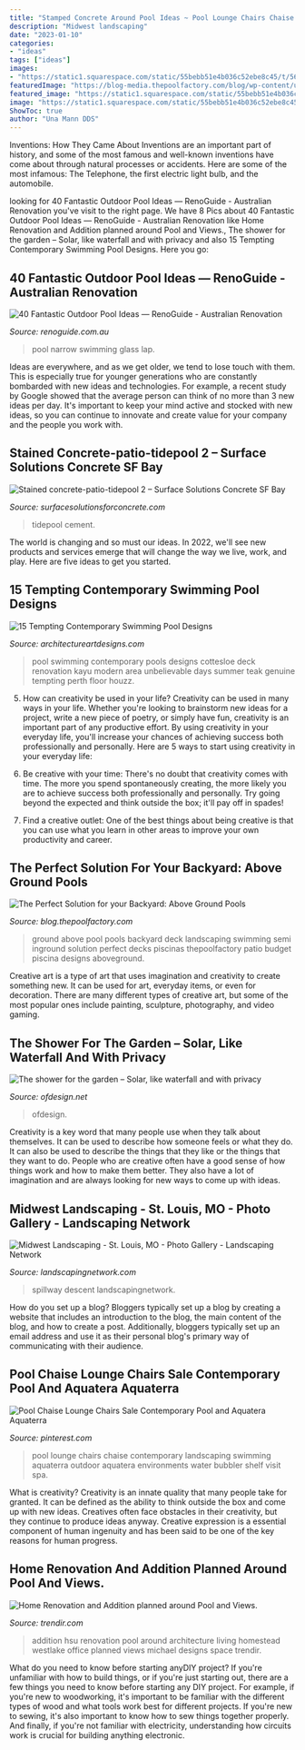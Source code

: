 ```yaml
---
title: "Stamped Concrete Around Pool Ideas ~ Pool Lounge Chairs Chaise Contemporary Landscaping Swimming Aquaterra Outdoor Aquatera Environments Water Bubbler Shelf Visit Spa"
description: "Midwest landscaping"
date: "2023-01-10"
categories:
- "ideas"
tags: ["ideas"]
images:
- "https://static1.squarespace.com/static/55bebb51e4b036c52ebe8c45/t/561b5107e4b01fb24a294623/1444630795956/Narrow+Swimming+Pool"
featuredImage: "https://blog-media.thepoolfactory.com/blog/wp-content/uploads/2013/04/the-perfect-solution-for-your-backyard-is-an-above-ground-pool.jpg"
featured_image: "https://static1.squarespace.com/static/55bebb51e4b036c52ebe8c45/t/561b5107e4b01fb24a294623/1444630795956/Narrow+Swimming+Pool"
image: "https://static1.squarespace.com/static/55bebb51e4b036c52ebe8c45/t/561b5107e4b01fb24a294623/1444630795956/Narrow+Swimming+Pool"
ShowToc: true
author: "Una Mann DDS"
---
```



Inventions: How They Came About
Inventions are an important part of history, and some of the most famous and well-known inventions have come about through natural processes or accidents. Here are some of the most infamous: The Telephone, the first electric light bulb, and the automobile.

	

		
looking for 40 Fantastic Outdoor Pool Ideas — RenoGuide - Australian Renovation you've visit to the right page. We have 8 Pics about 40 Fantastic Outdoor Pool Ideas — RenoGuide - Australian Renovation like Home Renovation and Addition planned around Pool and Views., The shower for the garden – Solar, like waterfall and with privacy and also 15 Tempting Contemporary Swimming Pool Designs. Here you go:
		
    
## 40 Fantastic Outdoor Pool Ideas — RenoGuide - Australian Renovation

<img loading=lazy src="https://static1.squarespace.com/static/55bebb51e4b036c52ebe8c45/t/561b5107e4b01fb24a294623/1444630795956/Narrow+Swimming+Pool" onerror="this.onerror=null;this.src='https://tse1.mm.bing.net/th?id=OIP.75efSQ4GqoaxmuJQKnWk5wHaLJ&amp;pid=15.1';" alt="40 Fantastic Outdoor Pool Ideas — RenoGuide - Australian Renovation">

_Source: renoguide.com.au_

>pool narrow swimming glass lap. 

	

Ideas are everywhere, and as we get older, we tend to lose touch with them. This is especially true for younger generations who are constantly bombarded with new ideas and technologies. For example, a recent study by Google showed that the average person can think of no more than 3 new ideas per day. It's important to keep your mind active and stocked with new ideas, so you can continue to innovate and create value for your company and the people you work with.

    
## Stained Concrete-patio-tidepool 2 – Surface Solutions Concrete SF Bay

<img loading=lazy src="http://surfacesolutionsforconcrete.com/wp-content/uploads/2017/11/Stained-concrete-patio-tidepool-2.jpg" onerror="this.onerror=null;this.src='https://tse4.mm.bing.net/th?id=OIP.019D_ASPJ4R-CSGVynT83AHaJ4&amp;pid=15.1';" alt="Stained concrete-patio-tidepool 2 – Surface Solutions Concrete SF Bay">

_Source: surfacesolutionsforconcrete.com_

>tidepool cement. 

	

The world is changing and so must our ideas. In 2022, we'll see new products and services emerge that will change the way we live, work, and play. Here are five ideas to get you started.

    
## 15 Tempting Contemporary Swimming Pool Designs

<img loading=lazy src="https://www.architectureartdesigns.com/wp-content/uploads/2014/09/15-Tempting-Contemporary-Swimming-Pool-Designs-15-630x945.jpg" onerror="this.onerror=null;this.src='https://tse2.mm.bing.net/th?id=OIP.D1TRPCN_K6I5CD5wQrDIWwHaLH&amp;pid=15.1';" alt="15 Tempting Contemporary Swimming Pool Designs">

_Source: architectureartdesigns.com_

>pool swimming contemporary pools designs cottesloe deck renovation kayu modern area unbelievable days summer teak genuine tempting perth floor houzz. 

	

5. How can creativity be used in your life?
Creativity can be used in many ways in your life. Whether you're looking to brainstorm new ideas for a project, write a new piece of poetry, or simply have fun, creativity is an important part of any productive effort. By using creativity in your everyday life, you'll increase your chances of achieving success both professionally and personally. Here are 5 ways to start using creativity in your everyday life:
1. Be creative with your time: There's no doubt that creativity comes with time. The more you spend spontaneously creating, the more likely you are to achieve success both professionally and personally. Try going beyond the expected and think outside the box; it'll pay off in spades!

2. Find a creative outlet: One of the best things about being creative is that you can use what you learn in other areas to improve your own productivity and career.

    
## The Perfect Solution For Your Backyard: Above Ground Pools

<img loading=lazy src="https://blog-media.thepoolfactory.com/blog/wp-content/uploads/2013/04/the-perfect-solution-for-your-backyard-is-an-above-ground-pool.jpg" onerror="this.onerror=null;this.src='https://tse3.mm.bing.net/th?id=OIP.RlI8YeRvoZ_TcvyC1fsDmAHaEu&amp;pid=15.1';" alt="The Perfect Solution for your Backyard: Above Ground Pools">

_Source: blog.thepoolfactory.com_

>ground above pool pools backyard deck landscaping swimming semi inground solution perfect decks piscinas thepoolfactory patio budget piscina designs aboveground. 

	

Creative art is a type of art that uses imagination and creativity to create something new. It can be used for art, everyday items, or even for decoration. There are many different types of creative art, but some of the most popular ones include painting, sculpture, photography, and video gaming.

    
## The Shower For The Garden – Solar, Like Waterfall And With Privacy

<img loading=lazy src="https://www.ofdesign.net/wp-content/uploads/images/the-shower-for-the-garden-solar-like-waterfall-and-with-privacy-8-1292910839.jpg" onerror="this.onerror=null;this.src='https://tse3.mm.bing.net/th?id=OIP.IdWIYbLjxdBLsnL0AlFfXAHaLH&amp;pid=15.1';" alt="The shower for the garden – Solar, like waterfall and with privacy">

_Source: ofdesign.net_

>ofdesign. 

	

Creativity is a key word that many people use when they talk about themselves. It can be used to describe how someone feels or what they do. It can also be used to describe the things that they like or the things that they want to do. People who are creative often have a good sense of how things work and how to make them better. They also have a lot of imagination and are always looking for new ways to come up with ideas.

    
## Midwest Landscaping - St. Louis, MO - Photo Gallery - Landscaping Network

<img loading=lazy src="https://images.landscapingnetwork.com/pictures/images/800x642Max/midwest-landscaping_54/fire-pedestal-pool-planter-sheer-descent-spillway-artistic-group-inc_5311.jpg" onerror="this.onerror=null;this.src='https://tse1.mm.bing.net/th?id=OIP.SS9juawXRdMMEmHNzMLmpgAAAA&amp;pid=15.1';" alt="Midwest Landscaping - St. Louis, MO - Photo Gallery - Landscaping Network">

_Source: landscapingnetwork.com_

>spillway descent landscapingnetwork. 

	

How do you set up a blog?
Bloggers typically set up a blog by creating a website that includes an introduction to the blog, the main content of the blog, and how to create a post. Additionally, bloggers typically set up an email address and use it as their personal blog's primary way of communicating with their audience.

    
## Pool Chaise Lounge Chairs Sale Contemporary Pool And Aquatera Aquaterra

<img loading=lazy src="https://i.pinimg.com/736x/cb/03/f1/cb03f1e5945d0bbba9be78f9eff31661.jpg" onerror="this.onerror=null;this.src='https://tse3.mm.bing.net/th?id=OIP.-nDAqzYqXnmsUobItrdQogHaE8&amp;pid=15.1';" alt="Pool Chaise Lounge Chairs Sale Contemporary Pool and Aquatera Aquaterra">

_Source: pinterest.com_

>pool lounge chairs chaise contemporary landscaping swimming aquaterra outdoor aquatera environments water bubbler shelf visit spa. 

	

What is creativity?
Creativity is an innate quality that many people take for granted. It can be defined as the ability to think outside the box and come up with new ideas. Creatives often face obstacles in their creativity, but they continue to produce ideas anyway. Creative expression is a essential component of human ingenuity and has been said to be one of the key reasons for human progress.

    
## Home Renovation And Addition Planned Around Pool And Views.

<img loading=lazy src="https://cdn.trendir.com/wp-content/uploads/old/house-design/2014/02/27/home-renovation-addition-planned-around-pool-views-7-living.jpg" onerror="this.onerror=null;this.src='https://tse4.mm.bing.net/th?id=OIP.9Nehia0m5reh-Kx8f4ERUwHaE8&amp;pid=15.1';" alt="Home Renovation and Addition planned around Pool and Views.">

_Source: trendir.com_

>addition hsu renovation pool around architecture living homestead westlake office planned views michael designs space trendir. 

	

What do you need to know before starting anyDIY project?
If you're unfamiliar with how to build things, or if you're just starting out, there are a few things you need to know before starting any DIY project. For example, if you're new to woodworking, it's important to be familiar with the different types of wood and what tools work best for different projects. If you're new to sewing, it's also important to know how to sew things together properly. And finally, if you're not familiar with electricity, understanding how circuits work is crucial for building anything electronic.

